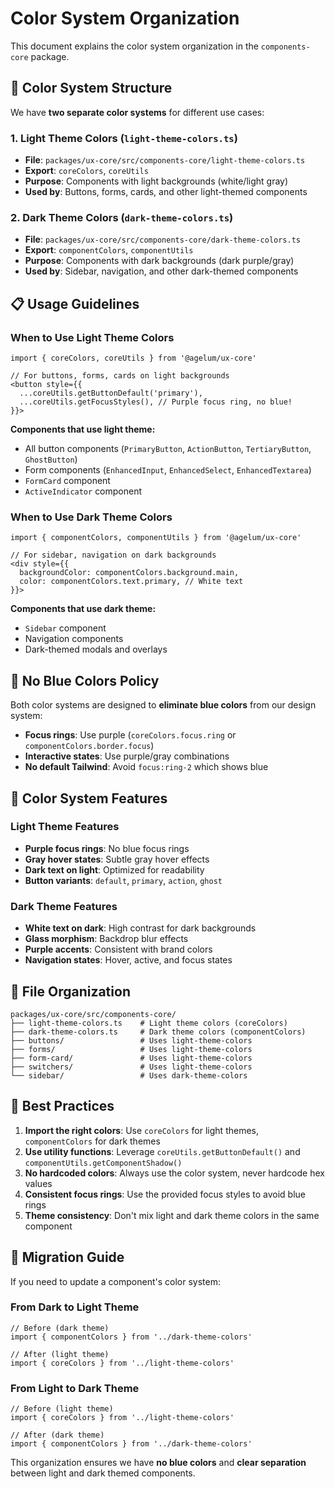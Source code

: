 # Color System Organization

This document explains the color system organization in the `components-core` package.

## 🎨 **Color System Structure**

We have **two separate color systems** for different use cases:

### **1. Light Theme Colors** (`light-theme-colors.ts`)

- **File**: `packages/ux-core/src/components-core/light-theme-colors.ts`
- **Export**: `coreColors`, `coreUtils`
- **Purpose**: Components with light backgrounds (white/light gray)
- **Used by**: Buttons, forms, cards, and other light-themed components

### **2. Dark Theme Colors** (`dark-theme-colors.ts`)

- **File**: `packages/ux-core/src/components-core/dark-theme-colors.ts`
- **Export**: `componentColors`, `componentUtils`
- **Purpose**: Components with dark backgrounds (dark purple/gray)
- **Used by**: Sidebar, navigation, and other dark-themed components

## 📋 **Usage Guidelines**

### **When to Use Light Theme Colors**

```tsx
import { coreColors, coreUtils } from '@agelum/ux-core'

// For buttons, forms, cards on light backgrounds
<button style={{
  ...coreUtils.getButtonDefault('primary'),
  ...coreUtils.getFocusStyles(), // Purple focus ring, no blue!
}}>
```

**Components that use light theme:**

- All button components (`PrimaryButton`, `ActionButton`, `TertiaryButton`, `GhostButton`)
- Form components (`EnhancedInput`, `EnhancedSelect`, `EnhancedTextarea`)
- `FormCard` component
- `ActiveIndicator` component

### **When to Use Dark Theme Colors**

```tsx
import { componentColors, componentUtils } from '@agelum/ux-core'

// For sidebar, navigation on dark backgrounds
<div style={{
  backgroundColor: componentColors.background.main,
  color: componentColors.text.primary, // White text
}}>
```

**Components that use dark theme:**

- `Sidebar` component
- Navigation components
- Dark-themed modals and overlays

## 🚫 **No Blue Colors Policy**

Both color systems are designed to **eliminate blue colors** from our design system:

- **Focus rings**: Use purple (`coreColors.focus.ring` or `componentColors.border.focus`)
- **Interactive states**: Use purple/gray combinations
- **No default Tailwind**: Avoid `focus:ring-2` which shows blue

## 🔧 **Color System Features**

### **Light Theme Features**

- **Purple focus rings**: No blue focus rings
- **Gray hover states**: Subtle gray hover effects
- **Dark text on light**: Optimized for readability
- **Button variants**: `default`, `primary`, `action`, `ghost`

### **Dark Theme Features**

- **White text on dark**: High contrast for dark backgrounds
- **Glass morphism**: Backdrop blur effects
- **Purple accents**: Consistent with brand colors
- **Navigation states**: Hover, active, and focus states

## 📁 **File Organization**

```
packages/ux-core/src/components-core/
├── light-theme-colors.ts    # Light theme colors (coreColors)
├── dark-theme-colors.ts     # Dark theme colors (componentColors)
├── buttons/                 # Uses light-theme-colors
├── forms/                   # Uses light-theme-colors
├── form-card/               # Uses light-theme-colors
├── switchers/               # Uses light-theme-colors
└── sidebar/                 # Uses dark-theme-colors
```

## 🎯 **Best Practices**

1. **Import the right colors**: Use `coreColors` for light themes, `componentColors` for dark themes
2. **Use utility functions**: Leverage `coreUtils.getButtonDefault()` and `componentUtils.getComponentShadow()`
3. **No hardcoded colors**: Always use the color system, never hardcode hex values
4. **Consistent focus rings**: Use the provided focus styles to avoid blue rings
5. **Theme consistency**: Don't mix light and dark theme colors in the same component

## 🔄 **Migration Guide**

If you need to update a component's color system:

### **From Dark to Light Theme**

```tsx
// Before (dark theme)
import { componentColors } from '../dark-theme-colors'

// After (light theme)
import { coreColors } from '../light-theme-colors'
```

### **From Light to Dark Theme**

```tsx
// Before (light theme)
import { coreColors } from '../light-theme-colors'

// After (dark theme)
import { componentColors } from '../dark-theme-colors'
```

This organization ensures we have **no blue colors** and **clear separation** between light and dark themed components.
